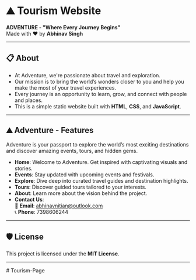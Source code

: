 # ⛰ Tourism Website
**ADVENTURE - "Where Every Journey Begins"**  
Made with ❤️ by **Abhinav Singh**

---

## 📋 About

- At Adventure, we're passionate about travel and exploration.  
- Our mission is to bring the world’s wonders closer to you and help you make the most of your travel experiences.
- Every journey is an opportunity to learn, grow, and connect with people and places.
- This is a simple static website built with **HTML**, **CSS**, and **JavaScript**.

---

## ⛰ Adventure - Features 

Adventure is your passport to explore the world’s most exciting destinations and discover amazing events, tours, and hidden gems.

- **Home**: Welcome to Adventure. Get inspired with captivating visuals and stories.
- **Events**: Stay updated with upcoming events and festivals.
- **Explore**: Dive deep into curated travel guides and destination highlights.
- **Tours**: Discover guided tours tailored to your interests.
- **About**: Learn more about the vision behind the project.
- **Contact Us**:  
   📧 **Email**: abhinavnitian@outlook.com  
   📞 **Phone**: 7398606244

---

## 🛡️ License

This project is licensed under the **MIT License**.

---

#   T o u r i s m - P a g e 
 
 
